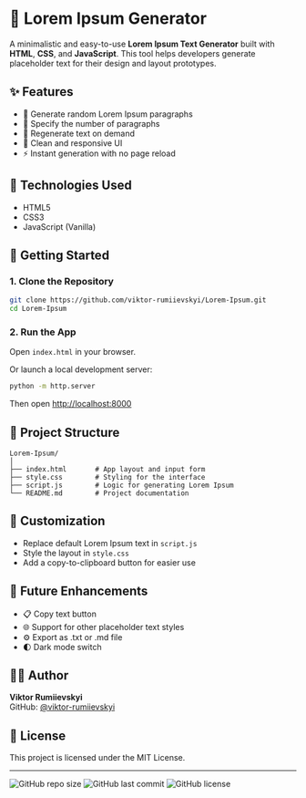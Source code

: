 
# 📄 Lorem Ipsum Generator

A minimalistic and easy-to-use **Lorem Ipsum Text Generator** built with **HTML**, **CSS**, and **JavaScript**. This tool helps developers generate placeholder text for their design and layout prototypes.

## ✨ Features

- 📝 Generate random Lorem Ipsum paragraphs
- 🔢 Specify the number of paragraphs
- 🔄 Regenerate text on demand
- 🎨 Clean and responsive UI
- ⚡ Instant generation with no page reload

## 🧰 Technologies Used

- HTML5
- CSS3
- JavaScript (Vanilla)

## 🚀 Getting Started

### 1. Clone the Repository

```bash
git clone https://github.com/viktor-rumiievskyi/Lorem-Ipsum.git
cd Lorem-Ipsum
```

### 2. Run the App

Open `index.html` in your browser.

Or launch a local development server:

```bash
python -m http.server
```

Then open [http://localhost:8000](http://localhost:8000)

## 📁 Project Structure

```
Lorem-Ipsum/
│
├── index.html       # App layout and input form
├── style.css        # Styling for the interface
├── script.js        # Logic for generating Lorem Ipsum
└── README.md        # Project documentation
```

## 🔧 Customization

- Replace default Lorem Ipsum text in `script.js`
- Style the layout in `style.css`
- Add a copy-to-clipboard button for easier use

## 🔮 Future Enhancements

- 📋 Copy text button
- 🌐 Support for other placeholder text styles
- ⚙️ Export as .txt or .md file
- 🌓 Dark mode switch

## 👨‍💻 Author

**Viktor Rumiievskyi**  
GitHub: [@viktor-rumiievskyi](https://github.com/viktor-rumiievskyi)

## 📄 License

This project is licensed under the MIT License.

---

![GitHub repo size](https://img.shields.io/github/repo-size/viktor-rumiievskyi/Lorem-Ipsum)
![GitHub last commit](https://img.shields.io/github/last-commit/viktor-rumiievskyi/Lorem-Ipsum)
![GitHub license](https://img.shields.io/github/license/viktor-rumiievskyi/Lorem-Ipsum)

